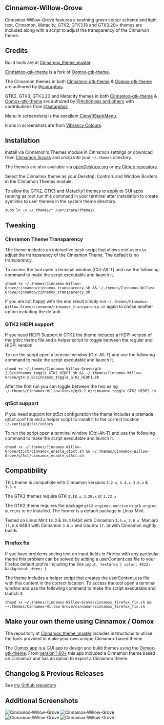 ## Cinnamox-Willow-Grove

Cinnamox-Willow-Grove features a soothing green colour scheme and light text. Cinnamon, Metacity, GTK2, GTK3.18 and GTK3.20+ themes are included along with a script to adjust the transparency of the Cinnamon theme.

## Credits

Build tools are at [Cinnamox_theme_master](https://github.com/smurphos/cinnamox_theme_master).

[Cinnamox-gtk-theme](https://github.com/smurphos/cinnamox-gtk-theme) is a fork of [Oomox-gtk-theme](https://github.com/actionless/oomox-gtk-theme).

The Cinnamon themes in both [Cinnamox-gtk-theme](https://github.com/smurphos/cinnamox-gtk-theme) & [Oomox-gtk-theme](https://github.com/actionless/oomox-gtk-theme) are authored by [@smurphos](https://github.com/smurphos).

GTK2, GTK3, GTK3.20 and Metacity themes in both [Cinnamox-gtk-theme](https://github.com/smurphos/cinnamox-gtk-theme) & [Oomox-gtk-theme](https://github.com/actionless/oomox-gtk-theme) are authored by [@Actionless and others](https://github.com/smurphos/cinnamox-gtk-theme/blob/master/CREDITS) with contributions from [@smurphos](https://github.com/smurphos)

Menu in screenshots is the excellent [CinnVIIStarkMenu](https://cinnamon-spices.linuxmint.com/applets/view/281).

Icons in screenshots are from [Vibrancy Colours](http://www.ravefinity.com/p/vibrancy-colors-gtk-icon-theme.html).

## Installation

Install via Cinnamon's Themes module in Cinnamon settings or download from [Cinnamon Spices](https://cinnamon-spices.linuxmint.com/themes) and unzip into your `~/.themes` directory.

The themes are also available via [openDesktop.org](https://www.opendesktop.org/member/491875/) or [my Github repository](https://github.com/smurphos/cinnamox_themes/releases).

Select the Cinnamox theme as your Desktop, Controls and Window Borders in the Cinnamon Themes module.

To allow the GTK2, GTK3 and Metacity1 themes to apply to GUI apps running as root run this command in your terminal after installation to create symlinks to user themes in the system theme directory.

`sudo ln -s ~/.themes/* /usr/share/themes/`

## Tweaking

### Cinnamon Theme Transparency

The theme includes an interactive bash script that allows end users to adjust the transparency of the Cinnamon Theme. The default is no transparency.

To access the tool open a terminal window (Ctrl-Alt-T) and use the following command to make the script executable and launch it. 

`chmod +x ~/.themes/Cinnamox-Willow-Grove/cinnamon/cinnamox_transparency.sh && ~/.themes/Cinnamox-Willow-Grove/cinnamon/cinnamox_transparency.sh`

If you are not happy with the end result simply run `~/.themes/Cinnamox-Willow-Grove/cinnamon/cinnamox_transparency.sh` again to chose another option including the default.

### GTK2 HIDPI support

If you need HIDPI Support in GTK2 the theme includes a HIDPI version of the gtkrc theme file and a helper script to toggle between the regular and HIDPI version.

To run the script open a terminal window (Ctrl-Alt-T) and use the following command to make the script executable and launch it. 

`chmod +x ~/.themes/Cinnamox-Willow-Grove/gtk-2.0/cinnamox_toggle_GTK2_HIDPI.sh && ~/.themes/Cinnamox-Willow-Grove/gtk-2.0/cinnamox_toggle_GTK2_HIDPI.sh`

After the first run you can toggle between the two using `~/.themes/Cinnamox-Willow-Grove/gtk-2.0/cinnamox_toggle_GTK2_HIDPI.sh`

### qt5ct support

If you need support for qt5ct configuration the theme includes a premade qt5ct.conf file and a helper script to install it to the correct location `~/.config/qt5ct/colors`

To run the script open a terminal window (Ctrl-Alt-T) and use the following command to make the script executable and launch it. 

`chmod +x ~/.themes/Cinnamox-Willow-Grove/qt5ct/cinnamox_enable_qt5ct.sh && ~/.themes/Cinnamox-Willow-Grove/qt5ct/cinnamox_enable_qt5ct.sh`

## Compatibility

This theme is compatible with Cinnamon versions `3.2.x`, `3.4.x`, `3.6.x` & `3.8.x`

The GTK3 themes require GTK `3.18.x`, `3.20.x` or `3.22.x`

The GTK2 theme requires the package `gtk2-engines-murrine` or `gtk-engine-murrine` to be installed. The former is a default package in Linux Mint.

Tested on Linux Mint `18.2` & `18.3` 64bit with Cinnamon `3.4.x`, `3.6.x`, Manjaro `17.0.6` 64Bit with Cinnamon `3.6.x` and Ubuntu `17.10` with Cinnamon nightly builds.

### Firefox fix

If you have problems seeing text on input fields in Firefox with any particular theme this problem can be solved by adding a userContent.css file to your Firefox default profile including the line `input, textarea { color: #222; background: #eee; }`

The theme includes a helper script that creates the userContent.css file with this content in the correct location. To access the tool open a terminal window and use the following command to make the script executable and launch it.

`chmod +x ~/.themes/Cinnamox-Willow-Grove/cinnamox_firefox_fix.sh && ~/.themes/Cinnamox-Willow-Grove/cinnamon/cinnamox_firefox_fix.sh`

## Make your own theme using Cinnamox / Oomox

The repository at [Cinnamox_theme_master](https://github.com/smurphos/cinnamox_theme_master) includes instructions to utilise the tools provided to make your own unique Cinnamox based theme.

The [Oomox app](https://github.com/actionless/oomox) is a GUI app to design and build themes using the [Oomox-gtk-theme](https://github.com/actionless/oomox-gtk-theme). From [version 1.60+](https://github.com/actionless/oomox/releases/) this app included a Cinnamon theme based on Cinnamox and has an option to export a Cinnamon theme. 

## Changelog & Previous Releases

See [my Github repository](https://github.com/smurphos/cinnamox_themes/releases)

## Additional Screenshots

![Cinnamox-Willow-Grove](https://github.com/smurphos/cinnamox_themes/raw/master/Screenshots/Willow-Grove-menu.png "Cinnamox-Willow-Grove")
![Cinnamox-Willow-Grove](https://github.com/smurphos/cinnamox_themes/raw/master/Screenshots/Willow-Grove-calendar.png "Cinnamox-Willow-Grove")
![Cinnamox-Willow-Grove](https://github.com/smurphos/cinnamox_themes/raw/master/Screenshots/Willow-Grove-GTK.png  "Cinnamox-Willow-Grove")
![Cinnamox-Willow-Grove](https://github.com/smurphos/cinnamox_themes/raw/master/Screenshots/Willow-Grove-trans.png  "Cinnamox-Willow-Grove")
